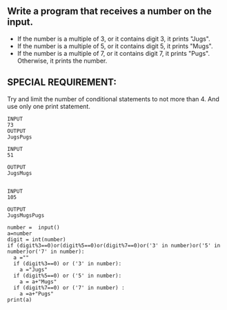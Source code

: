 
## Write a program that receives a number on the input.

  - If the number is a multiple of 3, or it contains digit 3, it prints "Jugs". 
  - If the number is a multiple of 5, or it contains digit 5, it prints "Mugs".
  - If the number is a multiple of 7, or it contains digit 7, it prints "Pugs".
Otherwise, it prints the number.

## SPECIAL REQUIREMENT: 
Try and limit the number of conditional statements to not more than 4. 
And use only one print statement.

```
INPUT 
73 
OUTPUT
JugsPugs

INPUT 
51  

OUTPUT
JugsMugs


INPUT 
105

OUTPUT 
JugsMugsPugs
```
```
number =  input()
a=number
digit = int(number)
if (digit%3==0)or(digit%5==0)or(digit%7==0)or('3' in number)or('5' in number)or('7' in number):
  a =""
  if (digit%3==0) or ('3' in number):
    a ="Jugs"
  if (digit%5==0) or ('5' in number):
    a = a+"Mugs"
  if (digit%7==0) or ('7' in number) :
    a =a+"Pugs" 
print(a)
```
